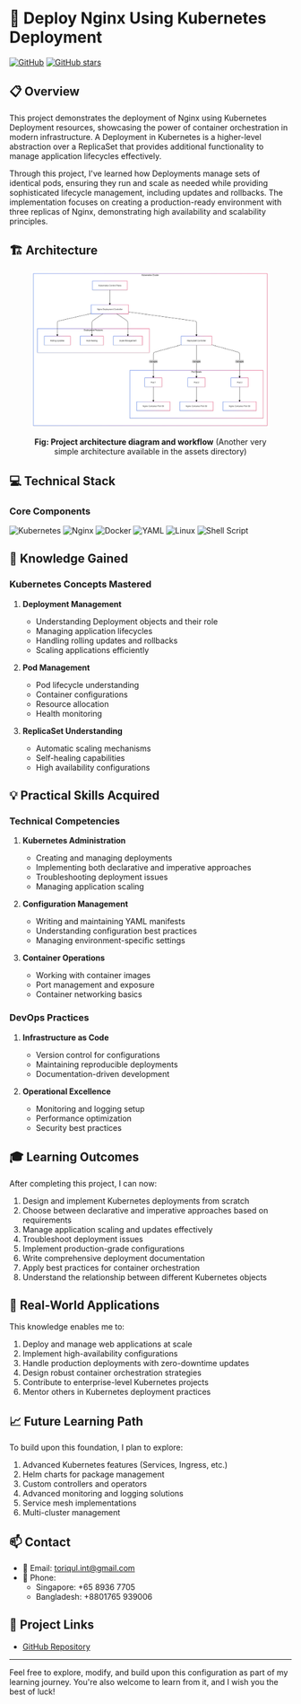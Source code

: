 # 🚀 Deploy Nginx Using Kubernetes Deployment
[![GitHub](https://img.shields.io/badge/GitHub-Nginx--on--Kubernetes-blue?style=flat&logo=github)](https://github.com/TheToriqul/Nginx-on-Kubernetes)
[![GitHub stars](https://img.shields.io/github/stars/TheToriqul/Nginx-on-Kubernetes?style=social)](https://github.com/TheToriqul/Nginx-on-Kubernetes/stargazers)

## 📋 Overview
This project demonstrates the deployment of Nginx using Kubernetes Deployment resources, showcasing the power of container orchestration in modern infrastructure. A Deployment in Kubernetes is a higher-level abstraction over a ReplicaSet that provides additional functionality to manage application lifecycles effectively.

Through this project, I've learned how Deployments manage sets of identical pods, ensuring they run and scale as needed while providing sophisticated lifecycle management, including updates and rollbacks. The implementation focuses on creating a production-ready environment with three replicas of Nginx, demonstrating high availability and scalability principles.

## 🏗 Architecture
<figure>
 <p align="center">
     <img src="./assets/architecture.png" alt="project architecture" />
     <p align="center"><strong>Fig: Project architecture diagram and workflow</strong> (Another very simple architecture available in the assets directory)</p> 
 </p>
</figure>


## 💻 Technical Stack
### Core Components
![Kubernetes](https://img.shields.io/badge/kubernetes-%23326ce5.svg?style=flat&logo=kubernetes&logoColor=white)
![Nginx](https://img.shields.io/badge/nginx-%23009639.svg?style=flat&logo=nginx&logoColor=white)
![Docker](https://img.shields.io/badge/docker-%230db7ed.svg?style=flat&logo=docker&logoColor=white)
![YAML](https://img.shields.io/badge/yaml-%23CB171E.svg?style=flat&logo=yaml&logoColor=white)
![Linux](https://img.shields.io/badge/linux-%23FCC624.svg?style=flat&logo=linux&logoColor=black)
![Shell Script](https://img.shields.io/badge/shell_script-%23121011.svg?style=flat&logo=gnu-bash&logoColor=white)

## 🎯 Knowledge Gained
### Kubernetes Concepts Mastered
1. **Deployment Management**
   - Understanding Deployment objects and their role
   - Managing application lifecycles
   - Handling rolling updates and rollbacks
   - Scaling applications efficiently

2. **Pod Management**
   - Pod lifecycle understanding
   - Container configurations
   - Resource allocation
   - Health monitoring

3. **ReplicaSet Understanding**
   - Automatic scaling mechanisms
   - Self-healing capabilities
   - High availability configurations

## 💡 Practical Skills Acquired
### Technical Competencies
1. **Kubernetes Administration**
   - Creating and managing deployments
   - Implementing both declarative and imperative approaches
   - Troubleshooting deployment issues
   - Managing application scaling

2. **Configuration Management**
   - Writing and maintaining YAML manifests
   - Understanding configuration best practices
   - Managing environment-specific settings

3. **Container Operations**
   - Working with container images
   - Port management and exposure
   - Container networking basics

### DevOps Practices
1. **Infrastructure as Code**
   - Version control for configurations
   - Maintaining reproducible deployments
   - Documentation-driven development

2. **Operational Excellence**
   - Monitoring and logging setup
   - Performance optimization
   - Security best practices

## 🎓 Learning Outcomes
After completing this project, I can now:
1. Design and implement Kubernetes deployments from scratch
2. Choose between declarative and imperative approaches based on requirements
3. Manage application scaling and updates effectively
4. Troubleshoot deployment issues
5. Implement production-grade configurations
6. Write comprehensive deployment documentation
7. Apply best practices for container orchestration
8. Understand the relationship between different Kubernetes objects

## 🔄 Real-World Applications
This knowledge enables me to:
1. Deploy and manage web applications at scale
2. Implement high-availability configurations
3. Handle production deployments with zero-downtime updates
4. Design robust container orchestration strategies
5. Contribute to enterprise-level Kubernetes projects
6. Mentor others in Kubernetes deployment practices

## 📈 Future Learning Path
To build upon this foundation, I plan to explore:
1. Advanced Kubernetes features (Services, Ingress, etc.)
2. Helm charts for package management
3. Custom controllers and operators
4. Advanced monitoring and logging solutions
5. Service mesh implementations
6. Multi-cluster management

## 📫 Contact
- 📧 Email: toriqul.int@gmail.com
- 📱 Phone: 
  - Singapore: +65 8936 7705
  - Bangladesh: +8801765 939006

## 🔗 Project Links
- [GitHub Repository](https://github.com/TheToriqul/Nginx-on-Kubernetes)

---

Feel free to explore, modify, and build upon this configuration as part of my learning journey. You're also welcome to learn from it, and I wish you the best of luck!
